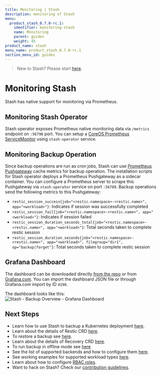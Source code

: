 ```yaml
---
title: Monitoring | Stash
description: monitoring of Stash
menu:
  product_stash_0.7.0-rc.1:
    identifier: monitoring-stash
    name: Monitoring
    parent: guides
    weight: 45
product_name: stash
menu_name: product_stash_0.7.0-rc.1
section_menu_id: guides
---
```


> New to Stash? Please start [here](/products/stash/0.7.0-rc.1/concepts/README).

# Monitoring Stash

Stash has native support for monitoring via Prometheus.

## Monitoring Stash Operator
Stash operator exposes Prometheus native monitoring data via `/metrics` endpoint on `:56790` port. You can setup a [CoreOS Prometheus ServiceMonitor](https://github.com/coreos/prometheus-operator) using `stash-operator` service.

## Monitoring Backup Operation
Since backup operations are run as cron jobs, Stash can use [Prometheus Pushgateway](https://github.com/prometheus/pushgateway) cache metrics for backup operation. The installation scripts for Stash operator deploys a Prometheus Pushgateway as a sidecar container. You can configure a Prometheus server to scrape this Pushgateway via `stash-operator` service on port `:56789`. Backup operations send the following metrics to this Pushgateway:

 - `restic_session_success{job="<restic.namespace>-<restic.name>", app="<workload>"}`: Indicates if session was successfully completed
 - `restic_session_fail{job="<restic.namespace>-<restic.name>", app="<workload>"}`: Indicates if session failed
 - `restic_session_duration_seconds_total{job="<restic.namespace>-<restic.name>", app="<workload>"}`: Total seconds taken to complete restic session
 - `restic_session_duration_seconds{job="<restic.namespace>-<restic.name>", app="<workload>", filegroup="dir1", op="backup|forget"}`: Total seconds taken to complete restic session

## Grafana Dashboard
The dashboard can be downloaded directly [from the repo](/contrib/monitoring/Grafana%20-%20Stash%20-%20Backup%20Overview.json) or from [Grafana.com](https://grafana.com/dashboards/4198).
You can import the dashboard JSON file or through Grafana.com import by ID `4198`.

The dashboard looks like this:
![Stash - Backup Overview - Grafana Dashboard](/products/stash/0.7.0-rc.1/images/grafana/dashboard-stash-backup-overview.png)

## Next Steps

- Learn how to use Stash to backup a Kubernetes deployment [here](/products/stash/0.7.0-rc.1/guides/backup).
- Learn about the details of Restic CRD [here](/products/stash/0.7.0-rc.1/concepts/crds/restic).
- To restore a backup see [here](/products/stash/0.7.0-rc.1/guides/restore).
- Learn about the details of Recovery CRD [here](/products/stash/0.7.0-rc.1/concepts/crds/recovery).
- To run backup in offline mode see [here](/products/stash/0.7.0-rc.1/guides/offline_backup)
- See the list of supported backends and how to configure them [here](/products/stash/0.7.0-rc.1/guides/backends).
- See working examples for supported workload types [here](/products/stash/0.7.0-rc.1/guides/workloads).
- Learn about how to configure [RBAC roles](/products/stash/0.7.0-rc.1/guides/rbac).
- Want to hack on Stash? Check our [contribution guidelines](/products/stash/0.7.0-rc.1/CONTRIBUTING).
